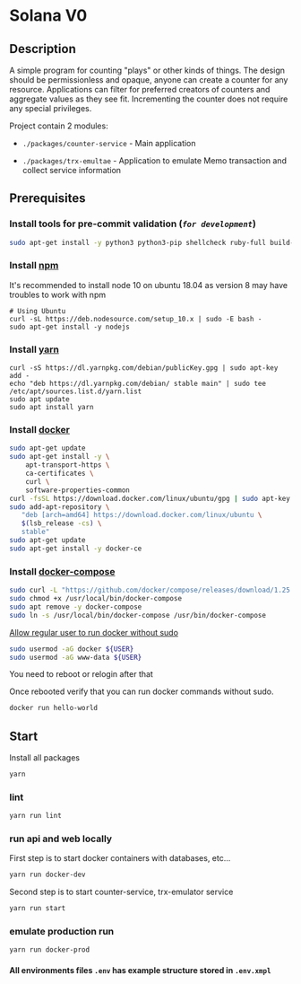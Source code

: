 # Solana V0

## Description

A simple program for counting "plays" or other kinds of things. The design should be permissionless and opaque, anyone can create a counter for any resource. Applications can filter for preferred creators of counters and aggregate values as they see fit. Incrementing the counter does not require any special privileges.

Project contain 2 modules:

- `./packages/counter-service` - Main application

- `./packages/trx-emultae` - Application to emulate Memo transaction and collect service information

## Prerequisites

### Install tools for pre-commit validation (_`for development`_)

```bash
sudo apt-get install -y python3 python3-pip shellcheck ruby-full build-essential openjdk-8-jdk curl
```

### Install [npm](https://github.com/nodesource/distributions/blob/master/README.md)

It's recommended to install node 10 on ubuntu 18.04 as version 8 may have troubles to work with npm

```
# Using Ubuntu
curl -sL https://deb.nodesource.com/setup_10.x | sudo -E bash -
sudo apt-get install -y nodejs
```

### Install [yarn](https://linuxize.com/post/how-to-install-yarn-on-ubuntu-18-04/)

```
curl -sS https://dl.yarnpkg.com/debian/publicKey.gpg | sudo apt-key add -
echo "deb https://dl.yarnpkg.com/debian/ stable main" | sudo tee /etc/apt/sources.list.d/yarn.list
sudo apt update
sudo apt install yarn
```

### Install [docker](https://docs.docker.com/v17.09/engine/installation/linux/docker-ce/ubuntu/)

```bash
sudo apt-get update
sudo apt-get install -y \
    apt-transport-https \
    ca-certificates \
    curl \
    software-properties-common
curl -fsSL https://download.docker.com/linux/ubuntu/gpg | sudo apt-key add -
sudo add-apt-repository \
   "deb [arch=amd64] https://download.docker.com/linux/ubuntu \
   $(lsb_release -cs) \
   stable"
sudo apt-get update
sudo apt-get install -y docker-ce
```

### Install [docker-compose](https://docs.docker.com/compose/install/)

```bash
sudo curl -L "https://github.com/docker/compose/releases/download/1.25.3/docker-compose-$(uname -s)-$(uname -m)" -o /usr/local/bin/docker-compose
sudo chmod +x /usr/local/bin/docker-compose
sudo apt remove -y docker-compose
sudo ln -s /usr/local/bin/docker-compose /usr/bin/docker-compose

```

[Allow regular user to run docker without sudo](https://docs.docker.com/install/linux/linux-postinstall/)

```bash
sudo usermod -aG docker ${USER}
sudo usermod -aG www-data ${USER}
```

You need to reboot or relogin after that

Once rebooted verify that you can run docker commands without sudo.

```bash
docker run hello-world
```

## Start

Install all packages

```bash
yarn
```

### lint

```bash
yarn run lint
```

### run api and web locally

First step is to start docker containers with databases, etc...

```bash
yarn run docker-dev
```

Second step is to start counter-service, trx-emulator service

```bash
yarn run start
```

### emulate production run

```bash
yarn run docker-prod
```

#### All environments files ``.env`` has example structure stored in ``.env.xmpl``
